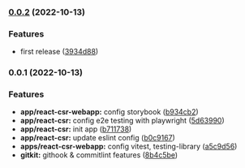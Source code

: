 ### [0.0.2](https://github.com/gialynguyen/monostack/compare/react-csr-webapp@0.0.1...react-csr-webapp@0.0.2) (2022-10-13)


### Features

* first release ([3934d88](https://github.com/gialynguyen/monostack/commit/3934d882a8e3faf72325c71e49d57ae48e00466c))

### 0.0.1 (2022-10-13)


### Features

* **app/react-csr-webapp:** config storybook ([b934cb2](https://github.com/gialynguyen/monostack/commit/b934cb2d98b653274b7a616f10e99fcb19f4709d))
* **app/react-csr:** config e2e testing with playwright ([5d63990](https://github.com/gialynguyen/monostack/commit/5d639906b6aeb3ef544521e0ef7c3e9e0aecc364))
* **app/react-csr:** init app ([b711738](https://github.com/gialynguyen/monostack/commit/b71173867549006fa0811e7740d4c420c9aa816c))
* **app/react-csr:** update eslint config ([b0c9167](https://github.com/gialynguyen/monostack/commit/b0c91678e067fba03bc226775a4f6dc2cff62681))
* **apps/react-csr-webapp:** config vitest, testing-library ([a5c9d56](https://github.com/gialynguyen/monostack/commit/a5c9d56096030333fbb14d469f6266538fd24652))
* **gitkit:** githook & commitlint features ([8b4c5be](https://github.com/gialynguyen/monostack/commit/8b4c5be0764c2d822613ebaf33a3f05d26cb6aa0))

